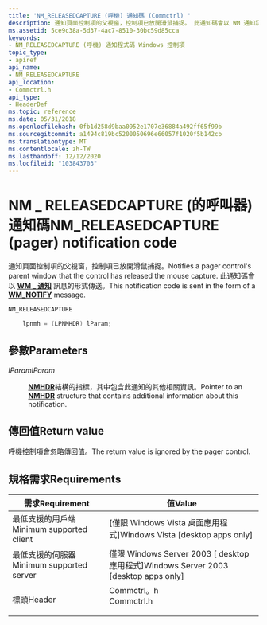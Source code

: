 ```yaml
---
title: 'NM_RELEASEDCAPTURE (呼機) 通知碼 (Commctrl) '
description: 通知頁面控制項的父視窗，控制項已放開滑鼠捕捉。 此通知碼會以 WM 通知訊息的形式傳送 \_ 。
ms.assetid: 5ce9c38a-5d37-4ac7-8510-30bc59d85cca
keywords:
- NM_RELEASEDCAPTURE (呼機) 通知程式碼 Windows 控制項
topic_type:
- apiref
api_name:
- NM_RELEASEDCAPTURE
api_location:
- Commctrl.h
api_type:
- HeaderDef
ms.topic: reference
ms.date: 05/31/2018
ms.openlocfilehash: 0fb1d258d9baa0952e1707e36884a492ff65f99b
ms.sourcegitcommit: a1494c819bc5200050696e66057f1020f5b142cb
ms.translationtype: MT
ms.contentlocale: zh-TW
ms.lasthandoff: 12/12/2020
ms.locfileid: "103843703"
---
```

# <a name="nm_releasedcapture-pager-notification-code"></a><span data-ttu-id="69242-105">NM \_ RELEASEDCAPTURE (的呼叫器) 通知碼</span><span class="sxs-lookup"><span data-stu-id="69242-105">NM\_RELEASEDCAPTURE (pager) notification code</span></span>

<span data-ttu-id="69242-106">通知頁面控制項的父視窗，控制項已放開滑鼠捕捉。</span><span class="sxs-lookup"><span data-stu-id="69242-106">Notifies a pager control's parent window that the control has released the mouse capture.</span></span> <span data-ttu-id="69242-107">此通知碼會以 [**WM \_ 通知**](wm-notify.md) 訊息的形式傳送。</span><span class="sxs-lookup"><span data-stu-id="69242-107">This notification code is sent in the form of a [**WM\_NOTIFY**](wm-notify.md) message.</span></span>


```C++
NM_RELEASEDCAPTURE

    lpnmh = (LPNMHDR) lParam; 
```



## <a name="parameters"></a><span data-ttu-id="69242-108">參數</span><span class="sxs-lookup"><span data-stu-id="69242-108">Parameters</span></span>

<dl> <dt>

<span data-ttu-id="69242-109">*lParam*</span><span class="sxs-lookup"><span data-stu-id="69242-109">*lParam*</span></span> 
</dt> <dd>

<span data-ttu-id="69242-110">[**NMHDR**](/windows/desktop/api/richedit/ns-richedit-nmhdr)結構的指標，其中包含此通知的其他相關資訊。</span><span class="sxs-lookup"><span data-stu-id="69242-110">Pointer to an [**NMHDR**](/windows/desktop/api/richedit/ns-richedit-nmhdr) structure that contains additional information about this notification.</span></span>

</dd> </dl>

## <a name="return-value"></a><span data-ttu-id="69242-111">傳回值</span><span class="sxs-lookup"><span data-stu-id="69242-111">Return value</span></span>

<span data-ttu-id="69242-112">呼機控制項會忽略傳回值。</span><span class="sxs-lookup"><span data-stu-id="69242-112">The return value is ignored by the pager control.</span></span>

## <a name="requirements"></a><span data-ttu-id="69242-113">規格需求</span><span class="sxs-lookup"><span data-stu-id="69242-113">Requirements</span></span>



| <span data-ttu-id="69242-114">需求</span><span class="sxs-lookup"><span data-stu-id="69242-114">Requirement</span></span> | <span data-ttu-id="69242-115">值</span><span class="sxs-lookup"><span data-stu-id="69242-115">Value</span></span> |
|-------------------------------------|---------------------------------------------------------------------------------------|
| <span data-ttu-id="69242-116">最低支援的用戶端</span><span class="sxs-lookup"><span data-stu-id="69242-116">Minimum supported client</span></span><br/> | <span data-ttu-id="69242-117">\[僅限 Windows Vista 桌面應用程式\]</span><span class="sxs-lookup"><span data-stu-id="69242-117">Windows Vista \[desktop apps only\]</span></span><br/>                                        |
| <span data-ttu-id="69242-118">最低支援的伺服器</span><span class="sxs-lookup"><span data-stu-id="69242-118">Minimum supported server</span></span><br/> | <span data-ttu-id="69242-119">僅限 Windows Server 2003 \[ desktop 應用程式\]</span><span class="sxs-lookup"><span data-stu-id="69242-119">Windows Server 2003 \[desktop apps only\]</span></span><br/>                                  |
| <span data-ttu-id="69242-120">標頭</span><span class="sxs-lookup"><span data-stu-id="69242-120">Header</span></span><br/>                   | <dl> <span data-ttu-id="69242-121"><dt>Commctrl。h</dt></span><span class="sxs-lookup"><span data-stu-id="69242-121"><dt>Commctrl.h</dt></span></span> </dl> |



 

 





